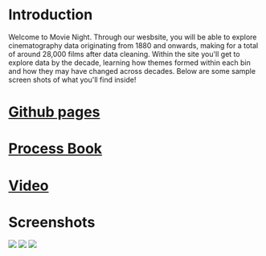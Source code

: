 # Introduction

Welcome to Movie Night.
Through our wesbsite, you will be able to explore cinematography data originating from 1880 and onwards, making for a total of around 28,000 films after data cleaning. Within the site you'll get to explore data by the decade, learning how themes formed within each bin and how they may have changed across decades. Below are some sample screen shots of what you'll find inside!

# [Github pages](https://dfontana.github.io/DataVisFinal/)
# [Process Book](docs/Process_Book.pdf)
# [Video](https://youtu.be/J7GKU_4xL7w)
# Screenshots
![](data/img/Intro.PNG)
![](data/img/vis.PNG)
![](data/img/conclusion.PNG)
